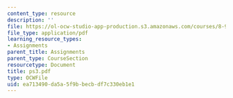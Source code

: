```yaml
---
content_type: resource
description: ''
file: https://ol-ocw-studio-app-production.s3.amazonaws.com/courses/8-942-cosmology-fall-2001/ea713490da5a5f9bbecbdf7c330eb1e1_ps3.pdf
file_type: application/pdf
learning_resource_types:
- Assignments
parent_title: Assignments
parent_type: CourseSection
resourcetype: Document
title: ps3.pdf
type: OCWFile
uid: ea713490-da5a-5f9b-becb-df7c330eb1e1
---
```

